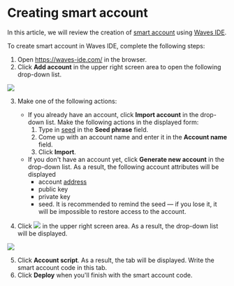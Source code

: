 # Creating smart account

In this article, we will review the creation of [smart account](/en/building-apps/smart-contracts/what-is-smart-account) using [Waves IDE](/en/building-apps/smart-contracts/tools/waves-ide).

To create smart account in Waves IDE, complete the following steps:

1. Open <https://waves-ide.com/> in the browser.
2. Click **Add account** in the upper right screen area to open the following drop-down list.

![](./_assets/add_account.png)

3. Make one of the following actions:

    - If you already have an account, click **Import account** in the drop-down list. Make the following actions in the displayed form:
        1. Type in [seed](/en/blockchain/waves-protocol/cryptographic-practical-details#creating-a-private-key-from-a-seed) in the **Seed phrase** field.
        2. Come up with an account name and enter it in the **Account name** field.
        3. Click **Import**.
    - If you don't have an account yet, click **Generate new account** in the drop-down list. As a result, the following account attributes will be displayed
        - account [address](/en/blockchain/account/address)
        - public key
        - private key
        - seed. It is recommended to remind the seed — if you lose it, it will be impossible to restore access to the account.

4. Click ![](./_assets/plus.png) in the upper right screen area. As a result, the drop-down list will be displayed.

![](./_assets/plus2.png)

5. Click **Account script**. As a result, the tab will be displayed. Write the smart account code in this tab.
6. Click **Deploy** when you'll finish with the smart account code.
